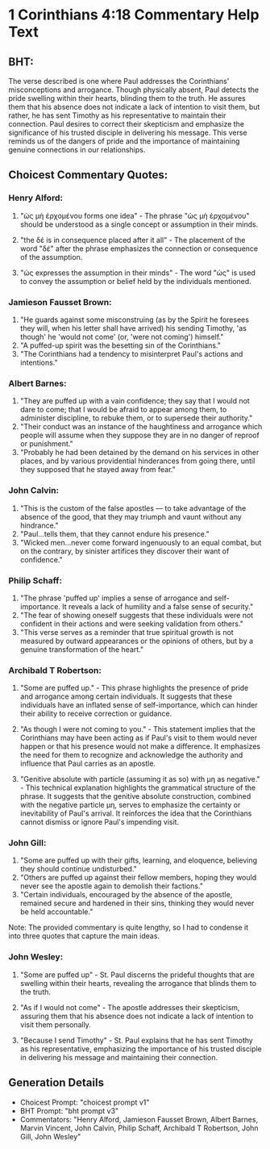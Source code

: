 # 1 Corinthians 4:18 Commentary Help Text

## BHT:
The verse described is one where Paul addresses the Corinthians' misconceptions and arrogance. Though physically absent, Paul detects the pride swelling within their hearts, blinding them to the truth. He assures them that his absence does not indicate a lack of intention to visit them, but rather, he has sent Timothy as his representative to maintain their connection. Paul desires to correct their skepticism and emphasize the significance of his trusted disciple in delivering his message. This verse reminds us of the dangers of pride and the importance of maintaining genuine connections in our relationships.

## Choicest Commentary Quotes:
### Henry Alford:
1. "ὡς μὴ ἐρχομένου forms one idea" - The phrase "ὡς μὴ ἐρχομένου" should be understood as a single concept or assumption in their minds.

2. "the δέ is in consequence placed after it all" - The placement of the word "δέ" after the phrase emphasizes the connection or consequence of the assumption.

3. "ὡς expresses the assumption in their minds" - The word "ὡς" is used to convey the assumption or belief held by the individuals mentioned.

### Jamieson Fausset Brown:
1. "He guards against some misconstruing (as by the Spirit he foresees they will, when his letter shall have arrived) his sending Timothy, 'as though' he 'would not come' (or, 'were not coming') himself."
2. "A puffed-up spirit was the besetting sin of the Corinthians."
3. "The Corinthians had a tendency to misinterpret Paul's actions and intentions."

### Albert Barnes:
1. "They are puffed up with a vain confidence; they say that I would not dare to come; that I would be afraid to appear among them, to administer discipline, to rebuke them, or to supersede their authority."
2. "Their conduct was an instance of the haughtiness and arrogance which people will assume when they suppose they are in no danger of reproof or punishment."
3. "Probably he had been detained by the demand on his services in other places, and by various providential hinderances from going there, until they supposed that he stayed away from fear."

### John Calvin:
1. "This is the custom of the false apostles — to take advantage of the absence of the good, that they may triumph and vaunt without any hindrance."
2. "Paul...tells them, that they cannot endure his presence."
3. "Wicked men...never come forward ingenuously to an equal combat, but on the contrary, by sinister artifices they discover their want of confidence."

### Philip Schaff:
1. "The phrase 'puffed up' implies a sense of arrogance and self-importance. It reveals a lack of humility and a false sense of security." 
2. "The fear of showing oneself suggests that these individuals were not confident in their actions and were seeking validation from others." 
3. "This verse serves as a reminder that true spiritual growth is not measured by outward appearances or the opinions of others, but by a genuine transformation of the heart."

### Archibald T Robertson:
1. "Some are puffed up." - This phrase highlights the presence of pride and arrogance among certain individuals. It suggests that these individuals have an inflated sense of self-importance, which can hinder their ability to receive correction or guidance. 

2. "As though I were not coming to you." - This statement implies that the Corinthians may have been acting as if Paul's visit to them would never happen or that his presence would not make a difference. It emphasizes the need for them to recognize and acknowledge the authority and influence that Paul carries as an apostle. 

3. "Genitive absolute with particle (assuming it as so) with μη as negative." - This technical explanation highlights the grammatical structure of the phrase. It suggests that the genitive absolute construction, combined with the negative particle μη, serves to emphasize the certainty or inevitability of Paul's arrival. It reinforces the idea that the Corinthians cannot dismiss or ignore Paul's impending visit.

### John Gill:
1. "Some are puffed up with their gifts, learning, and eloquence, believing they should continue undisturbed."
2. "Others are puffed up against their fellow members, hoping they would never see the apostle again to demolish their factions."
3. "Certain individuals, encouraged by the absence of the apostle, remained secure and hardened in their sins, thinking they would never be held accountable."

Note: The provided commentary is quite lengthy, so I had to condense it into three quotes that capture the main ideas.

### John Wesley:
1. "Some are puffed up" - St. Paul discerns the prideful thoughts that are swelling within their hearts, revealing the arrogance that blinds them to the truth.

2. "As if I would not come" - The apostle addresses their skepticism, assuring them that his absence does not indicate a lack of intention to visit them personally.

3. "Because I send Timothy" - St. Paul explains that he has sent Timothy as his representative, emphasizing the importance of his trusted disciple in delivering his message and maintaining their connection.


## Generation Details
- Choicest Prompt: "choicest prompt v1"
- BHT Prompt: "bht prompt v3"
- Commentators: "Henry Alford, Jamieson Fausset Brown, Albert Barnes, Marvin Vincent, John Calvin, Philip Schaff, Archibald T Robertson, John Gill, John Wesley"
